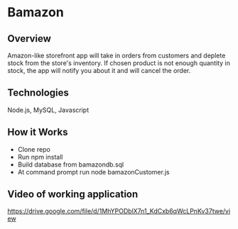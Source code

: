 # Bamazon

## Overview
Amazon-like storefront app will take in orders from customers and deplete stock from the store's inventory. If chosen product is not enough quantity in stock, the app will notify you about it and will cancel the order. 

## Technologies
Node.js, MySQL, Javascript

## How it Works
- Clone repo
- Run npm install
- Build database from bamazondb.sql
- At command prompt run node bamazonCustomer.js

## Video of working application

https://drive.google.com/file/d/1MhYPODblX7n1_KdCxb6qWcLPnKv37twe/view

